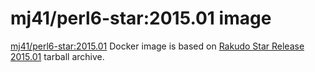mj41/perl6-star:2015.01 image
=============================

[mj41/perl6-star:2015.01](https://registry.hub.docker.com/u/mj41/perl6-star/) Docker image
is based on [Rakudo Star Release 2015.01](http://rakudo.org/2015/02/07/announce-rakudo-star-release-2015-01/)
tarball archive.